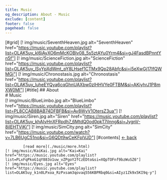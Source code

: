 ```yaml
---
title: Music
og_description: About - Music
exclude: [content]
footer: false
pagehead: false
---
```


[#grid]
    [! img/music/SeventhHeaven.jpg alt="SeventhHeaven" href="https://music.youtube.com/playlist?list=OLAK5uy_kl6iAyXO6mMcKOBIv08_5s5ztAYu0Yrm4&si=gJ4FasdBPnntYn5f"]
    [! img/music/ScienceFiction.jpg alt="ScienceFiction" href="https://music.youtube.com/playlist?list=OLAK5uy_lSvYpXdWmt_pY8LHsef1CTMx9Qp28Abfc&si=i5eXwGj17IfQWMGj"]
    [! img/music/Chronostasis.jpg alt="Chronostasis" href="https://music.youtube.com/playlist?list=OLAK5uy_luheEYQya6cqGhnUAXbw0zlHHVYe0FTBM&si=AKiyhrJ1P8mXW0Ml"]
    [#title]
            ## About  
            # Music  
    [! img/music/BlueLimbo.jpg alt="BlueLimbo" href="https://music.youtube.com/playlist?list=PL8CCAB8BAB74DFBFB&si=Av8WvV1OtersZ3ua"]
    [! img/music/Siren.jpg alt="Siren" href="https://music.youtube.com/playlist?list=OLAK5uy_khAIvHnXFRpdh7_6MtdQ0od0pkT7ilnng&si=JygnV-8iIEHTVjKj"]
    [! img/music/SimCity.png alt="SimCity" href="https://music.youtube.com/watch?v=7LB6UgC51no&si=G6QDt9wCeKFplVJD"]
    [#contents]
            [<- back](/about/)

            [read more](./music/more.html)
    [! img/music/KaiKai.jpg alt="Kai=Kai" href="https://music.youtube.com/playlist?list=PLxFqPkoG1qY883o1uw_vZPgoY2fCzEDto&si=XQpTOFnf9bzWuSZ6"]
    [! img/music/Eyes.jpg alt="Eyes" href="https://music.youtube.com/playlist?list=OLAK5uy_k1n0LPxoa_RzPxsam3qovaq556KBPRbq0&si=AIyz1Zk9x5KI9q-y"]
